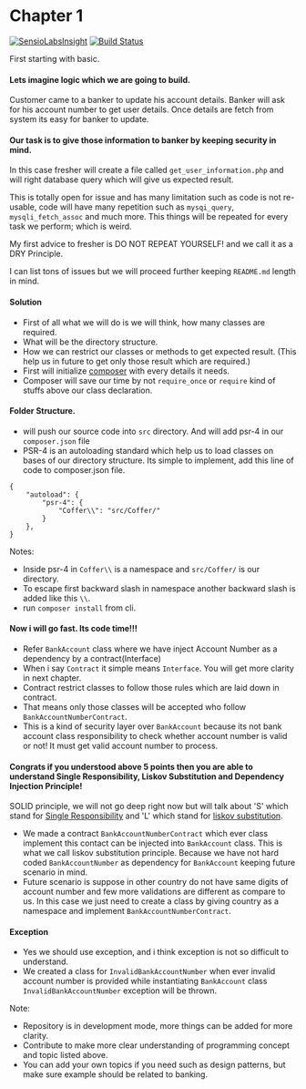 # Chapter 1

[![SensioLabsInsight](https://insight.sensiolabs.com/projects/8fff287c-ba42-490f-bc31-3c7c804d9006/mini.png)](https://insight.sensiolabs.com/projects/8fff287c-ba42-490f-bc31-3c7c804d9006) 
[![Build Status](https://travis-ci.org/Modelizer/Bank.svg?branch=STEP-1)](https://travis-ci.org/Modelizer/Bank)

First starting with basic.

#### Lets imagine logic which we are going to build.
Customer came to a banker to update his account details.
Banker will ask for his account number to get user details.
Once details are fetch from system its easy for banker to update.

#### Our task is to give those information to banker by keeping security in mind.
In this case fresher will create a file called `get_user_information.php` and will
right database query which will give us expected result.

This is totally open for issue and has many limitation such as code is not re-usable,
code will have many repetition such as `mysqi_query`, `mysqli_fetch_assoc` and much more.
This things will be repeated for every task we perform; which is weird.

My first advice to fresher is DO NOT REPEAT YOURSELF! and we call it as a DRY Principle.

I can list tons of issues but we will proceed further keeping `README.md` length in mind.

#### Solution
* First of all what we will do is we will think, how many classes are required.
* What will be the directory structure.
* How we can restrict our classes or methods to get expected result. (This help us in future to get only those result which are required.)
* First will initialize [composer](https://getcomposer.org/) with every details it needs.
* Composer will save our time by not `require_once` or `require` kind of stuffs above our class declaration.

#### Folder Structure.
* will push our source code into `src` directory. And will add psr-4 in our `composer.json` file
* PSR-4 is an autoloading standard which help us to load classes on bases of our directory structure.
Its simple to implement, add this line of code to composer.json file.
```
{
    "autoload": {
        "psr-4": {
            "Coffer\\": "src/Coffer/"
        }
    },
}
```

Notes:
* Inside psr-4 in `Coffer\\` is a namespace and `src/Coffer/` is our directory.
* To escape first backward slash in namespace another backward slash is added like this `\\`.
* run `composer install` from cli.

#### Now i will go fast. Its code time!!!
* Refer `BankAccount` class where we have inject Account Number as a dependency by a contract(Interface)
* When i say `Contract` it simple means `Interface`. You will get more clarity in next chapter.
* Contract restrict classes to follow those rules which are laid down in contract.
* That means only those classes will be accepted who follow `BankAccountNumberContract`.
* This is a kind of security layer over `BankAccount` because its not bank account class responsibility to check
whether account number is valid or not! It must get valid account number to process.

#### Congrats if you understood above 5 points then you are able to understand Single Responsibility, Liskov Substitution and Dependency Injection Principle!
SOLID principle, we will not go deep right now but will talk about
'S' which stand for [Single Responsibility](https://en.wikipedia.org/wiki/Single_responsibility_principle) and
'L' which stand for [liskov substitution](https://en.wikipedia.org/wiki/Liskov_substitution_principle).

* We made a contract `BankAccountNumberContract` which ever class implement this contact can be injected into
`BankAccount` class. This is what we call liskov substitution principle. Because we have not hard coded
`BankAccountNumber` as dependency for `BankAccount` keeping future scenario in mind.
* Future scenario is suppose in other country do not have same digits of account number and few more validations are
different as compare to us.
In this case we just need to create a class by giving country as a namespace and implement `BankAccountNumberContract`.

#### Exception
* Yes we should use exception, and i think exception is not so difficult to understand.
* We created a class for `InvalidBankAccountNumber` when ever invalid account number is provided while
instantiating `BankAccount` class `InvalidBankAccountNumber` exception will be thrown.

Note: 

* Repository is in development mode, more things can be added for more clarity.
* Contribute to make more clear understanding of programming concept and topic listed above.
* You can add your own topics if you need such as design patterns, but make sure example should be related to banking.

